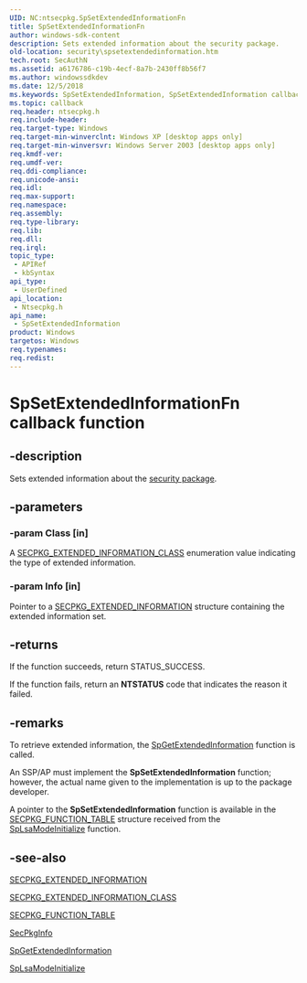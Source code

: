 ```yaml
---
UID: NC:ntsecpkg.SpSetExtendedInformationFn
title: SpSetExtendedInformationFn
author: windows-sdk-content
description: Sets extended information about the security package.
old-location: security\spsetextendedinformation.htm
tech.root: SecAuthN
ms.assetid: a6176786-c19b-4ecf-8a7b-2430ff8b56f7
ms.author: windowssdkdev
ms.date: 12/5/2018
ms.keywords: SpSetExtendedInformation, SpSetExtendedInformation callback function [Security], SpSetExtendedInformationFn, SpSetExtendedInformationFn callback, _ssp_spsetextendedinformation, ntsecpkg/SpSetExtendedInformation, security.spsetextendedinformation
ms.topic: callback
req.header: ntsecpkg.h
req.include-header: 
req.target-type: Windows
req.target-min-winverclnt: Windows XP [desktop apps only]
req.target-min-winversvr: Windows Server 2003 [desktop apps only]
req.kmdf-ver: 
req.umdf-ver: 
req.ddi-compliance: 
req.unicode-ansi: 
req.idl: 
req.max-support: 
req.namespace: 
req.assembly: 
req.type-library: 
req.lib: 
req.dll: 
req.irql: 
topic_type:
 - APIRef
 - kbSyntax
api_type:
 - UserDefined
api_location:
 - Ntsecpkg.h
api_name:
 - SpSetExtendedInformation
product: Windows
targetos: Windows
req.typenames: 
req.redist: 
---
```


# SpSetExtendedInformationFn callback function


## -description


Sets extended information about the <a href="https://msdn.microsoft.com/3e9d7672-2314-45c8-8178-5a0afcfd0c50">security package</a>.


## -parameters




### -param Class [in]

A 
<a href="https://msdn.microsoft.com/en-us/library/Aa380113(v=VS.85).aspx">SECPKG_EXTENDED_INFORMATION_CLASS</a> enumeration value indicating the type of extended information.


### -param Info [in]

Pointer to a 
<a href="https://msdn.microsoft.com/3d80dfc0-c35b-4d14-8196-02944c3db8d2">SECPKG_EXTENDED_INFORMATION</a> structure containing the extended information set.


## -returns



If the function succeeds, return STATUS_SUCCESS.

If the function fails, return an <b>NTSTATUS</b> code that indicates the reason it failed.




## -remarks



To retrieve extended information, the 
<a href="https://msdn.microsoft.com/e3cb602a-2c98-4e9c-bfbc-f12f353ce3e3">SpGetExtendedInformation</a> function is called.

An SSP/AP must implement the <b>SpSetExtendedInformation</b> function; however, the actual name given to the implementation is up to the package developer.

A pointer to the <b>SpSetExtendedInformation</b> function is available in the 
<a href="https://msdn.microsoft.com/43ca0f9b-1393-48aa-9d9c-4dd19963a66d">SECPKG_FUNCTION_TABLE</a> structure received from the 
<a href="https://msdn.microsoft.com/1ef3770b-197f-4d5b-9933-b7f6f63e5627">SpLsaModeInitialize</a> function.




## -see-also




<a href="https://msdn.microsoft.com/3d80dfc0-c35b-4d14-8196-02944c3db8d2">SECPKG_EXTENDED_INFORMATION</a>



<a href="https://msdn.microsoft.com/en-us/library/Aa380113(v=VS.85).aspx">SECPKG_EXTENDED_INFORMATION_CLASS</a>



<a href="https://msdn.microsoft.com/43ca0f9b-1393-48aa-9d9c-4dd19963a66d">SECPKG_FUNCTION_TABLE</a>



<a href="https://msdn.microsoft.com/d0bff3d8-63f1-4a4e-851f-177040af6bd2">SecPkgInfo</a>



<a href="https://msdn.microsoft.com/e3cb602a-2c98-4e9c-bfbc-f12f353ce3e3">SpGetExtendedInformation</a>



<a href="https://msdn.microsoft.com/1ef3770b-197f-4d5b-9933-b7f6f63e5627">SpLsaModeInitialize</a>
 

 

